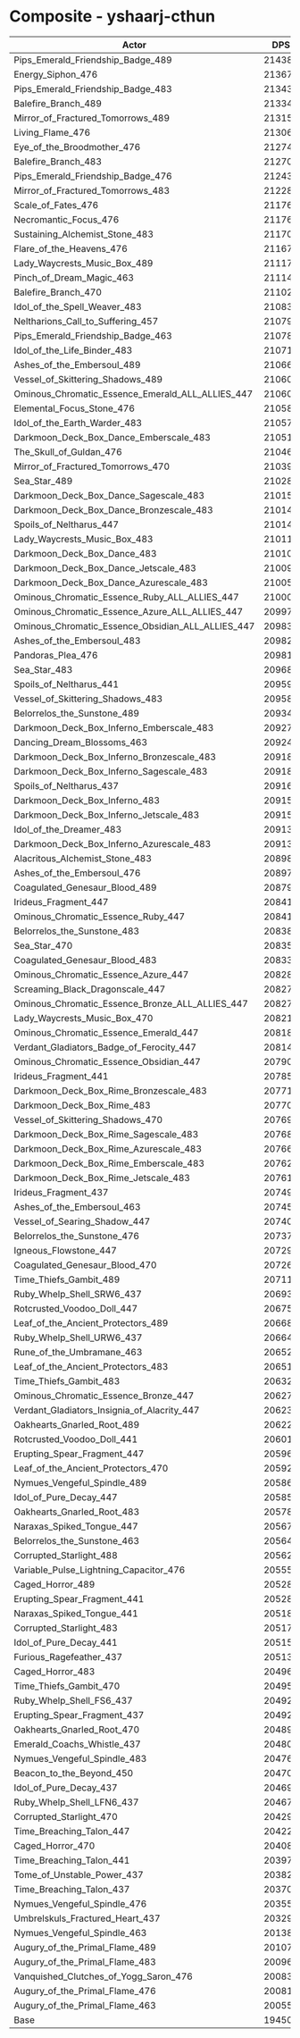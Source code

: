 # Composite - yshaarj-cthun
| Actor | DPS | Increase |
|---|:---:|:---:|
|Pips_Emerald_Friendship_Badge_489|214389|10.22%|
|Energy_Siphon_476|213670|9.85%|
|Pips_Emerald_Friendship_Badge_483|213437|9.73%|
|Balefire_Branch_489|213349|9.69%|
|Mirror_of_Fractured_Tomorrows_489|213153|9.59%|
|Living_Flame_476|213068|9.54%|
|Eye_of_the_Broodmother_476|212740|9.38%|
|Balefire_Branch_483|212701|9.36%|
|Pips_Emerald_Friendship_Badge_476|212432|9.22%|
|Mirror_of_Fractured_Tomorrows_483|212284|9.14%|
|Scale_of_Fates_476|211768|8.88%|
|Necromantic_Focus_476|211765|8.87%|
|Sustaining_Alchemist_Stone_483|211708|8.84%|
|Flare_of_the_Heavens_476|211674|8.83%|
|Lady_Waycrests_Music_Box_489|211175|8.57%|
|Pinch_of_Dream_Magic_463|211144|8.55%|
|Balefire_Branch_470|211021|8.49%|
|Idol_of_the_Spell_Weaver_483|210833|8.39%|
|Neltharions_Call_to_Suffering_457|210790|8.37%|
|Pips_Emerald_Friendship_Badge_463|210788|8.37%|
|Idol_of_the_Life_Binder_483|210711|8.33%|
|Ashes_of_the_Embersoul_489|210662|8.31%|
|Vessel_of_Skittering_Shadows_489|210609|8.28%|
|Ominous_Chromatic_Essence_Emerald_ALL_ALLIES_447|210606|8.28%|
|Elemental_Focus_Stone_476|210589|8.27%|
|Idol_of_the_Earth_Warder_483|210578|8.26%|
|Darkmoon_Deck_Box_Dance_Emberscale_483|210512|8.23%|
|The_Skull_of_Guldan_476|210468|8.21%|
|Mirror_of_Fractured_Tomorrows_470|210392|8.17%|
|Sea_Star_489|210285|8.11%|
|Darkmoon_Deck_Box_Dance_Sagescale_483|210152|8.04%|
|Darkmoon_Deck_Box_Dance_Bronzescale_483|210144|8.04%|
|Spoils_of_Neltharus_447|210143|8.04%|
|Lady_Waycrests_Music_Box_483|210115|8.03%|
|Darkmoon_Deck_Box_Dance_483|210101|8.02%|
|Darkmoon_Deck_Box_Dance_Jetscale_483|210096|8.02%|
|Darkmoon_Deck_Box_Dance_Azurescale_483|210059|8.00%|
|Ominous_Chromatic_Essence_Ruby_ALL_ALLIES_447|210008|7.97%|
|Ominous_Chromatic_Essence_Azure_ALL_ALLIES_447|209978|7.95%|
|Ominous_Chromatic_Essence_Obsidian_ALL_ALLIES_447|209832|7.88%|
|Ashes_of_the_Embersoul_483|209827|7.88%|
|Pandoras_Plea_476|209810|7.87%|
|Sea_Star_483|209683|7.80%|
|Spoils_of_Neltharus_441|209598|7.76%|
|Vessel_of_Skittering_Shadows_483|209581|7.75%|
|Belorrelos_the_Sunstone_489|209344|7.63%|
|Darkmoon_Deck_Box_Inferno_Emberscale_483|209279|7.60%|
|Dancing_Dream_Blossoms_463|209245|7.58%|
|Darkmoon_Deck_Box_Inferno_Bronzescale_483|209188|7.55%|
|Darkmoon_Deck_Box_Inferno_Sagescale_483|209181|7.55%|
|Spoils_of_Neltharus_437|209163|7.54%|
|Darkmoon_Deck_Box_Inferno_483|209159|7.53%|
|Darkmoon_Deck_Box_Inferno_Jetscale_483|209153|7.53%|
|Idol_of_the_Dreamer_483|209139|7.52%|
|Darkmoon_Deck_Box_Inferno_Azurescale_483|209135|7.52%|
|Alacritous_Alchemist_Stone_483|208983|7.44%|
|Ashes_of_the_Embersoul_476|208975|7.44%|
|Coagulated_Genesaur_Blood_489|208792|7.35%|
|Irideus_Fragment_447|208416|7.15%|
|Ominous_Chromatic_Essence_Ruby_447|208412|7.15%|
|Belorrelos_the_Sunstone_483|208386|7.14%|
|Sea_Star_470|208357|7.12%|
|Coagulated_Genesaur_Blood_483|208337|7.11%|
|Ominous_Chromatic_Essence_Azure_447|208283|7.08%|
|Screaming_Black_Dragonscale_447|208276|7.08%|
|Ominous_Chromatic_Essence_Bronze_ALL_ALLIES_447|208271|7.08%|
|Lady_Waycrests_Music_Box_470|208217|7.05%|
|Ominous_Chromatic_Essence_Emerald_447|208185|7.03%|
|Verdant_Gladiators_Badge_of_Ferocity_447|208140|7.01%|
|Ominous_Chromatic_Essence_Obsidian_447|207904|6.89%|
|Irideus_Fragment_441|207859|6.87%|
|Darkmoon_Deck_Box_Rime_Bronzescale_483|207717|6.79%|
|Darkmoon_Deck_Box_Rime_483|207701|6.78%|
|Vessel_of_Skittering_Shadows_470|207693|6.78%|
|Darkmoon_Deck_Box_Rime_Sagescale_483|207688|6.78%|
|Darkmoon_Deck_Box_Rime_Azurescale_483|207662|6.76%|
|Darkmoon_Deck_Box_Rime_Emberscale_483|207623|6.74%|
|Darkmoon_Deck_Box_Rime_Jetscale_483|207619|6.74%|
|Irideus_Fragment_437|207499|6.68%|
|Ashes_of_the_Embersoul_463|207459|6.66%|
|Vessel_of_Searing_Shadow_447|207405|6.63%|
|Belorrelos_the_Sunstone_476|207373|6.62%|
|Igneous_Flowstone_447|207294|6.58%|
|Coagulated_Genesaur_Blood_470|207262|6.56%|
|Time_Thiefs_Gambit_489|207116|6.48%|
|Ruby_Whelp_Shell_SRW6_437|206931|6.39%|
|Rotcrusted_Voodoo_Doll_447|206759|6.30%|
|Leaf_of_the_Ancient_Protectors_489|206682|6.26%|
|Ruby_Whelp_Shell_URW6_437|206648|6.24%|
|Rune_of_the_Umbramane_463|206525|6.18%|
|Leaf_of_the_Ancient_Protectors_483|206518|6.18%|
|Time_Thiefs_Gambit_483|206322|6.08%|
|Ominous_Chromatic_Essence_Bronze_447|206272|6.05%|
|Verdant_Gladiators_Insignia_of_Alacrity_447|206231|6.03%|
|Oakhearts_Gnarled_Root_489|206229|6.03%|
|Rotcrusted_Voodoo_Doll_441|206011|5.92%|
|Erupting_Spear_Fragment_447|205968|5.89%|
|Leaf_of_the_Ancient_Protectors_470|205924|5.87%|
|Nymues_Vengeful_Spindle_489|205868|5.84%|
|Idol_of_Pure_Decay_447|205850|5.83%|
|Oakhearts_Gnarled_Root_483|205785|5.80%|
|Naraxas_Spiked_Tongue_447|205670|5.74%|
|Belorrelos_the_Sunstone_463|205648|5.73%|
|Corrupted_Starlight_488|205626|5.72%|
|Variable_Pulse_Lightning_Capacitor_476|205553|5.68%|
|Caged_Horror_489|205288|5.54%|
|Erupting_Spear_Fragment_441|205285|5.54%|
|Naraxas_Spiked_Tongue_441|205182|5.49%|
|Corrupted_Starlight_483|205170|5.48%|
|Idol_of_Pure_Decay_441|205157|5.48%|
|Furious_Ragefeather_437|205134|5.46%|
|Caged_Horror_483|204963|5.38%|
|Time_Thiefs_Gambit_470|204950|5.37%|
|Ruby_Whelp_Shell_FS6_437|204923|5.36%|
|Erupting_Spear_Fragment_437|204921|5.36%|
|Oakhearts_Gnarled_Root_470|204898|5.34%|
|Emerald_Coachs_Whistle_437|204809|5.30%|
|Nymues_Vengeful_Spindle_483|204765|5.28%|
|Beacon_to_the_Beyond_450|204700|5.24%|
|Idol_of_Pure_Decay_437|204698|5.24%|
|Ruby_Whelp_Shell_LFN6_437|204671|5.23%|
|Corrupted_Starlight_470|204298|5.03%|
|Time_Breaching_Talon_447|204225|5.00%|
|Caged_Horror_470|204085|4.93%|
|Time_Breaching_Talon_441|203976|4.87%|
|Tome_of_Unstable_Power_437|203823|4.79%|
|Time_Breaching_Talon_437|203707|4.73%|
|Nymues_Vengeful_Spindle_476|203556|4.65%|
|Umbrelskuls_Fractured_Heart_437|203296|4.52%|
|Nymues_Vengeful_Spindle_463|201384|3.54%|
|Augury_of_the_Primal_Flame_489|201070|3.38%|
|Augury_of_the_Primal_Flame_483|200961|3.32%|
|Vanquished_Clutches_of_Yogg_Saron_476|200832|3.25%|
|Augury_of_the_Primal_Flame_476|200814|3.24%|
|Augury_of_the_Primal_Flame_463|200558|3.11%|
|Base|194505|0.00%|
